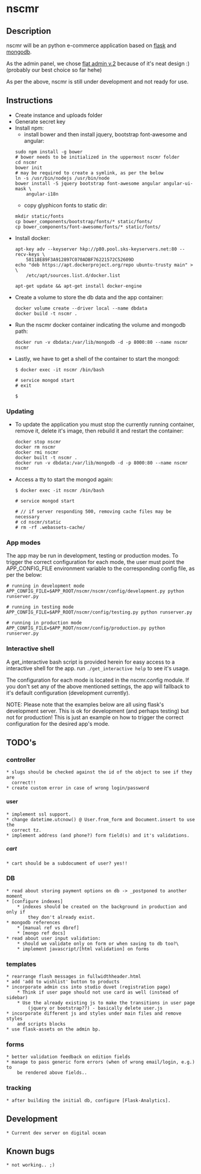# nscmr

## Description
nscmr will be an python e-commerce application based on [flask] and [mongodb].

As the admin panel, we chose [flat admin v.2] because of it's neat design :)
(probably our best choice so far hehe)

As per the above, nscmr is still under development and not ready for use.

## Instructions
* Create instance and uploads folder
* Generate secret key
* Install npm:
    * install bower and then install jquery, bootstrap font-awesome and angular:
    ```
    sudo npm install -g bower
    # bower needs to be initialized in the uppermost nscmr folder
    cd nscmr
    bower init
    # may be required to create a symlink, as per the below
    ln -s /usr/bin/nodejs /usr/bin/node
    bower install -S jquery bootstrap font-awesome angular angular-ui-mask \
        angular-i18n
    ```
    * copy glyphicon fonts to static dir:
    ```
    mkdir static/fonts
    cp bower_components/bootstrap/fonts/* static/fonts/
    cp bower_components/font-awesome/fonts/* static/fonts/
    ```
* Install docker:
    ```
    apt-key adv --keyserver hkp://p80.pool.sks-keyservers.net:80 --recv-keys \
        58118E89F3A912897C070ADBF76221572C52609D
    echo "deb https://apt.dockerproject.org/repo ubuntu-trusty main" > \
        /etc/apt/sources.list.d/docker.list

    apt-get update && apt-get install docker-engine

    ```
* Create a volume to store the db data and the app container:
    ```
    docker volume create --driver local --name dbdata
    docker build -t nscmr .
    ```
* Run the nscmr docker container indicating the volume and mongodb path:
    ```
    docker run -v dbdata:/var/lib/mongodb -d -p 8000:80 --name nscmr nscmr
    ```
* Lastly, we have to get a shell of the container to start the mongod:
    ```
    $ docker exec -it nscmr /bin/bash

    # service mongod start
    # exit

    $
    ```

### Updating
* To update the application you must stop the currently running container,
    remove it, delete it's image, then rebuild it and restart the container:
    ```
    docker stop nscmr
    docker rm nscmr
    docker rmi nscmr
    docker built -t nscmr .
    docker run -v dbdata:/var/lib/mongodb -d -p 8000:80 --name nscmr nscmr
    ```
* Access a tty to start the mongod again:
    ```
    $ docker exec -it nscmr /bin/bash

    # service mongod start

    # // if server responding 500, removing cache files may be necessary
    # cd nscmr/static
    # rm -rf .webassets-cache/
    ```

### App modes
The app may be run in development, testing or production modes. To trigger the
correct configuration for each mode, the user must point the APP_CONFIG_FILE
environment variable to the corresponding config file, as per the below:
```
# running in development mode
APP_CONFIG_FILE=$APP_ROOT/nscmr/nscmr/config/development.py python runserver.py

# running in testing mode
APP_CONFIG_FILE=$APP_ROOT/nscmr/config/testing.py python runserver.py

# running in production mode
APP_CONFIG_FILE=$APP_ROOT/nscmr/config/production.py python runserver.py
```

### Interactive shell
A get_interactive bash script is provided herein for easy access to a
interactive shell for the app. run `./get_interactive help` to see it's usage.

The configuration for each mode is located in the nscmr.config module. If you
don't set any of the above mentioned settings, the app will fallback to it's
default configuration (development currently).

NOTE: Please note that the examples below are all using flask's development
server. This is ok for development (and perhaps testing) but not for
production! This is just an example on how to trigger the correct configuration
for the desired app's mode.


## TODO's
### controller
    * slugs should be checked against the id of the object to see if they are
      correct!!
    * create custom error in case of wrong login/password

#### user
    * implement ssl support.
    * change datetime.utcnow() @ User.from_form and Document.insert to use the
      correct tz.
    * implement address (and phone?) form field(s) and it's validations.

##### cart
    * cart should be a subdocument of user? yes!!

### DB
    * read about storing payment options on db -> _postponed to another moment_
    * [configure indexes]
        * indexes should be created on the background in production and only if
            they don't already exist.
    * mongodb references
        * [manual ref vs dbref]
        * [mongo ref docs]
    * read about user input validation:
        * should we validate only on form or when saving to db too?\
        * implement javascript/[html validation] on forms

### templates
    * rearrange flash messages in fullwidthheader.html
    * add 'add to wishlist' button to products
    * incorporate admin css into studio duvet (registration page)
        * Think if user page should not use card as well (instead of sidebar)
        * Use the already existing js to make the transitions in user page
            (jquery or bootstrap??) - basically delete user.js
    * incorporate different js and styles under main files and remove styles
        and scripts blocks
    * use flask-assets on the admin bp.

### forms
    * better validation feedback on edition fields
    * manage to pass generic form errors (when of wrong email/login, e.g.) to
        be rendered above fields..

### tracking
    * after building the initial db, configure [Flask-Analytics].

## Development
    * Current dev server on digital ocean

## Known bugs
    * not working.. ;)

[flask]:http://flask.pocoo.org/
[mongodb]:https://www.mongodb.org/
[flat admin v.2]:https://github.com/tui2tone/flat-admin-bootstrap-templates

[send static files]:http://flask.pocoo.org/docs/0.10/api/
[auth]:https://github.com/raddevon/flask-permissions
[login/user management]:https://blog.openshift.com/use-flask-login-to-add-user-authentication-to-your-python-application/
[configure indexes]:https://docs.mongodb.org/manual/tutorial/create-indexes-to-support-queries/
[manual ref vs dbref]:http://dba.stackexchange.com/questions/82970/mongodb-manual-references-vs-dbref
[mongo ref docs]:https://docs.mongodb.org/manual/reference/database-references/#document-reference://docs.mongodb.org/manual/reference/database-references/#document-references

[Flask-Analytics]:https://github.com/citruspi/Flask-Analytics
[html validation]:https://developer.mozilla.org/en-US/docs/Web/Guide/HTML/HTML5/Constraint_validation
